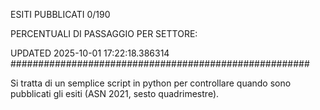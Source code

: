 ESITI PUBBLICATI 0/190 

PERCENTUALI DI PASSAGGIO PER SETTORE:

UPDATED 2025-10-01 17:22:18.386314
###################################################### 

Si tratta di un semplice script in python per controllare quando sono pubblicati gli esiti (ASN 2021, sesto quadrimestre).

